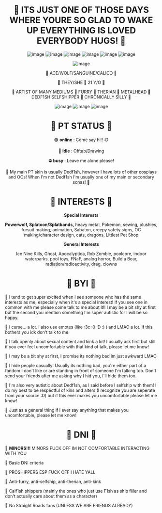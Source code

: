 <h1 align="center"> 
     💉 ITS JUST ONE OF THOSE DAYS WHERE YOURE SO GLAD TO WAKE UP EVERYTHING IS LOVED EVERYBODY HUGS! 💉
</h1> 

<div align="center">

![image](https://images-wixmp-ed30a86b8c4ca887773594c2.wixmp.com/f/bb81db25-8198-461d-a987-6663ddf2e46e/dg1ask7-1dcf6271-d005-4dfa-adb2-945865821f92.gif?token=eyJ0eXAiOiJKV1QiLCJhbGciOiJIUzI1NiJ9.eyJzdWIiOiJ1cm46YXBwOjdlMGQxODg5ODIyNjQzNzNhNWYwZDQxNWVhMGQyNmUwIiwiaXNzIjoidXJuOmFwcDo3ZTBkMTg4OTgyMjY0MzczYTVmMGQ0MTVlYTBkMjZlMCIsIm9iaiI6W1t7InBhdGgiOiJcL2ZcL2JiODFkYjI1LTgxOTgtNDYxZC1hOTg3LTY2NjNkZGYyZTQ2ZVwvZGcxYXNrNy0xZGNmNjI3MS1kMDA1LTRkZmEtYWRiMi05NDU4NjU4MjFmOTIuZ2lmIn1dXSwiYXVkIjpbInVybjpzZXJ2aWNlOmZpbGUuZG93bmxvYWQiXX0.Grg1ZvS9MHdONihUE1EHAv4nCAg7gavAVUIecwwGVVE)
![image](https://images-wixmp-ed30a86b8c4ca887773594c2.wixmp.com/f/4e76278c-f541-4ae7-b019-58603f7b10c5/d6hgub1-7b15e63e-6863-42ab-b449-b9f85d0efa54.gif?token=eyJ0eXAiOiJKV1QiLCJhbGciOiJIUzI1NiJ9.eyJzdWIiOiJ1cm46YXBwOjdlMGQxODg5ODIyNjQzNzNhNWYwZDQxNWVhMGQyNmUwIiwiaXNzIjoidXJuOmFwcDo3ZTBkMTg4OTgyMjY0MzczYTVmMGQ0MTVlYTBkMjZlMCIsIm9iaiI6W1t7InBhdGgiOiJcL2ZcLzRlNzYyNzhjLWY1NDEtNGFlNy1iMDE5LTU4NjAzZjdiMTBjNVwvZDZoZ3ViMS03YjE1ZTYzZS02ODYzLTQyYWItYjQ0OS1iOWY4NWQwZWZhNTQuZ2lmIn1dXSwiYXVkIjpbInVybjpzZXJ2aWNlOmZpbGUuZG93bmxvYWQiXX0.ZHB_Jy2e8pWWChDcGrPMfsFL9WfA1KqO51X_1RnmXkg)
![image](https://images-wixmp-ed30a86b8c4ca887773594c2.wixmp.com/f/3a0b3c58-e48a-4b2c-83a5-ee54ffb954b3/daou42q-2ef99899-1779-4d05-8082-a3bbe481fc90.png/v1/fill/w_101,h_57/80_s_pattern_stamp_iv_by_sosse123_daou42q-fullview.png?token=eyJ0eXAiOiJKV1QiLCJhbGciOiJIUzI1NiJ9.eyJzdWIiOiJ1cm46YXBwOjdlMGQxODg5ODIyNjQzNzNhNWYwZDQxNWVhMGQyNmUwIiwiaXNzIjoidXJuOmFwcDo3ZTBkMTg4OTgyMjY0MzczYTVmMGQ0MTVlYTBkMjZlMCIsIm9iaiI6W1t7ImhlaWdodCI6Ijw9NTciLCJwYXRoIjoiXC9mXC8zYTBiM2M1OC1lNDhhLTRiMmMtODNhNS1lZTU0ZmZiOTU0YjNcL2Rhb3U0MnEtMmVmOTk4OTktMTc3OS00ZDA1LTgwODItYTNiYmU0ODFmYzkwLnBuZyIsIndpZHRoIjoiPD0xMDEifV1dLCJhdWQiOlsidXJuOnNlcnZpY2U6aW1hZ2Uub3BlcmF0aW9ucyJdfQ.PBCUmCaDKltCsbj_8rTF42rej01ja4Iv_Oo2ceHuKmU)
![image](https://images-wixmp-ed30a86b8c4ca887773594c2.wixmp.com/f/70887d28-03cd-4f79-9516-22d271317a41/d9x7tqy-b00a058f-9851-4b72-8967-6249e851320b.png/v1/fill/w_99,h_56/cup_pattern_by_bunsona_d9x7tqy-fullview.png?token=eyJ0eXAiOiJKV1QiLCJhbGciOiJIUzI1NiJ9.eyJzdWIiOiJ1cm46YXBwOjdlMGQxODg5ODIyNjQzNzNhNWYwZDQxNWVhMGQyNmUwIiwiaXNzIjoidXJuOmFwcDo3ZTBkMTg4OTgyMjY0MzczYTVmMGQ0MTVlYTBkMjZlMCIsIm9iaiI6W1t7ImhlaWdodCI6Ijw9NTYiLCJwYXRoIjoiXC9mXC83MDg4N2QyOC0wM2NkLTRmNzktOTUxNi0yMmQyNzEzMTdhNDFcL2Q5eDd0cXktYjAwYTA1OGYtOTg1MS00YjcyLTg5NjctNjI0OWU4NTEzMjBiLnBuZyIsIndpZHRoIjoiPD05OSJ9XV0sImF1ZCI6WyJ1cm46c2VydmljZTppbWFnZS5vcGVyYXRpb25zIl19.FWiS0mmif9q27KyGtKO7vdPS1Mu2Q_TysPPZPcQKjn0)
![image](https://images-wixmp-ed30a86b8c4ca887773594c2.wixmp.com/f/ccba5867-98df-43b9-851d-aa564488da48/dc7qz1b-b5fa936d-03a3-46db-af67-97dfc9ff609a.png/v1/fill/w_99,h_56/creepy_cat_stamp_by_octopussmugglinginc_dc7qz1b-fullview.png?token=eyJ0eXAiOiJKV1QiLCJhbGciOiJIUzI1NiJ9.eyJzdWIiOiJ1cm46YXBwOjdlMGQxODg5ODIyNjQzNzNhNWYwZDQxNWVhMGQyNmUwIiwiaXNzIjoidXJuOmFwcDo3ZTBkMTg4OTgyMjY0MzczYTVmMGQ0MTVlYTBkMjZlMCIsIm9iaiI6W1t7ImhlaWdodCI6Ijw9NTYiLCJwYXRoIjoiXC9mXC9jY2JhNTg2Ny05OGRmLTQzYjktODUxZC1hYTU2NDQ4OGRhNDhcL2RjN3F6MWItYjVmYTkzNmQtMDNhMy00NmRiLWFmNjctOTdkZmM5ZmY2MDlhLnBuZyIsIndpZHRoIjoiPD05OSJ9XV0sImF1ZCI6WyJ1cm46c2VydmljZTppbWFnZS5vcGVyYXRpb25zIl19.gF26d4p3m1SA_VO58O8vUCJH4ZzNImEeywoAUkRJPFs)
![image](https://images-wixmp-ed30a86b8c4ca887773594c2.wixmp.com/f/45802b21-1254-4eda-9337-5d56e7715468/d8yrl1j-c8e962fc-50ce-48e5-bcaa-01e785f5ad1c.gif?token=eyJ0eXAiOiJKV1QiLCJhbGciOiJIUzI1NiJ9.eyJzdWIiOiJ1cm46YXBwOjdlMGQxODg5ODIyNjQzNzNhNWYwZDQxNWVhMGQyNmUwIiwiaXNzIjoidXJuOmFwcDo3ZTBkMTg4OTgyMjY0MzczYTVmMGQ0MTVlYTBkMjZlMCIsIm9iaiI6W1t7InBhdGgiOiJcL2ZcLzQ1ODAyYjIxLTEyNTQtNGVkYS05MzM3LTVkNTZlNzcxNTQ2OFwvZDh5cmwxai1jOGU5NjJmYy01MGNlLTQ4ZTUtYmNhYS0wMWU3ODVmNWFkMWMuZ2lmIn1dXSwiYXVkIjpbInVybjpzZXJ2aWNlOmZpbGUuZG93bmxvYWQiXX0.o0gL4SsSbWYmm6IL3IuBUgZxwJevqEQrH9YVyQ7oqKQ)

<div align="center">

![image](https://images-wixmp-ed30a86b8c4ca887773594c2.wixmp.com/f/deb641fb-0c91-427c-8f11-973249be96a0/dd03ld1-91e8f84b-4ecd-431e-85e1-e61a8edf0b2b.png/v1/fit/w_386,h_56/dedf1sh_fan_button_by_wolfgangar_dd03ld1-375w-2x.png?token=eyJ0eXAiOiJKV1QiLCJhbGciOiJIUzI1NiJ9.eyJzdWIiOiJ1cm46YXBwOjdlMGQxODg5ODIyNjQzNzNhNWYwZDQxNWVhMGQyNmUwIiwiaXNzIjoidXJuOmFwcDo3ZTBkMTg4OTgyMjY0MzczYTVmMGQ0MTVlYTBkMjZlMCIsIm9iaiI6W1t7ImhlaWdodCI6Ijw9NTYiLCJwYXRoIjoiXC9mXC9kZWI2NDFmYi0wYzkxLTQyN2MtOGYxMS05NzMyNDliZTk2YTBcL2RkMDNsZDEtOTFlOGY4NGItNGVjZC00MzFlLTg1ZTEtZTYxYThlZGYwYjJiLnBuZyIsIndpZHRoIjoiPD0zODYifV1dLCJhdWQiOlsidXJuOnNlcnZpY2U6aW1hZ2Uub3BlcmF0aW9ucyJdfQ.-lXcSs1cRLRmq9AjSkgNBy8FY5AmTgwDm5LfR7WLDC8)

</div>

<div align="center">
   
💉 ACE/WOLF/SANGUINE/CALICO 💉
    
💉 THEY/SHE 💉 21 Y/O 💉

💉 ARTIST OF MANY MEDIUMS 💉 FURRY 💉 THERIAN 💉 METALHEAD 💉 DEDF1SH SELFSHIPPER 💉 CHRONICALLY SILLY 💉

     
</div>

<div align="center">

![image](https://images-wixmp-ed30a86b8c4ca887773594c2.wixmp.com/f/7b1daa92-1e92-4932-b0a2-538ba7d0c5f8/dd85iuz-3e1ca3c7-bbf5-4168-90f0-43517be42351.png/v1/fill/w_99,h_55/lesbian_pride_stamp_2_by_flying_wolf_32_dd85iuz-fullview.png?token=eyJ0eXAiOiJKV1QiLCJhbGciOiJIUzI1NiJ9.eyJzdWIiOiJ1cm46YXBwOjdlMGQxODg5ODIyNjQzNzNhNWYwZDQxNWVhMGQyNmUwIiwiaXNzIjoidXJuOmFwcDo3ZTBkMTg4OTgyMjY0MzczYTVmMGQ0MTVlYTBkMjZlMCIsIm9iaiI6W1t7ImhlaWdodCI6Ijw9NTUiLCJwYXRoIjoiXC9mXC83YjFkYWE5Mi0xZTkyLTQ5MzItYjBhMi01MzhiYTdkMGM1ZjhcL2RkODVpdXotM2UxY2EzYzctYmJmNS00MTY4LTkwZjAtNDM1MTdiZTQyMzUxLnBuZyIsIndpZHRoIjoiPD05OSJ9XV0sImF1ZCI6WyJ1cm46c2VydmljZTppbWFnZS5vcGVyYXRpb25zIl19.nGKeXK4nVK7M5anT0eKmh9qdFI5leNZDSw716_gB-0Y)
![image](https://images-wixmp-ed30a86b8c4ca887773594c2.wixmp.com/f/7b1daa92-1e92-4932-b0a2-538ba7d0c5f8/dbrq5a5-c3d118da-4a85-476a-a6c1-93e551986f96.png/v1/fill/w_99,h_55/non_binary_by_flying_wolf_32_dbrq5a5-fullview.png?token=eyJ0eXAiOiJKV1QiLCJhbGciOiJIUzI1NiJ9.eyJzdWIiOiJ1cm46YXBwOjdlMGQxODg5ODIyNjQzNzNhNWYwZDQxNWVhMGQyNmUwIiwiaXNzIjoidXJuOmFwcDo3ZTBkMTg4OTgyMjY0MzczYTVmMGQ0MTVlYTBkMjZlMCIsIm9iaiI6W1t7ImhlaWdodCI6Ijw9NTUiLCJwYXRoIjoiXC9mXC83YjFkYWE5Mi0xZTkyLTQ5MzItYjBhMi01MzhiYTdkMGM1ZjhcL2RicnE1YTUtYzNkMTE4ZGEtNGE4NS00NzZhLWE2YzEtOTNlNTUxOTg2Zjk2LnBuZyIsIndpZHRoIjoiPD05OSJ9XV0sImF1ZCI6WyJ1cm46c2VydmljZTppbWFnZS5vcGVyYXRpb25zIl19.jMEAFoW7LWzcd4shBpAbrZ3EbW9K5Fo-hqeSioZoOiA)
![image](https://images-wixmp-ed30a86b8c4ca887773594c2.wixmp.com/f/e532b008-8e2c-433f-a147-53bd65326159/de833h8-d03abd80-b387-408b-baff-17b0d81fb982.png/v1/fill/w_99,h_56/catgender_stamp_1_by_deletebas3m3nt_de833h8-fullview.png?token=eyJ0eXAiOiJKV1QiLCJhbGciOiJIUzI1NiJ9.eyJzdWIiOiJ1cm46YXBwOjdlMGQxODg5ODIyNjQzNzNhNWYwZDQxNWVhMGQyNmUwIiwiaXNzIjoidXJuOmFwcDo3ZTBkMTg4OTgyMjY0MzczYTVmMGQ0MTVlYTBkMjZlMCIsIm9iaiI6W1t7ImhlaWdodCI6Ijw9NTYiLCJwYXRoIjoiXC9mXC9lNTMyYjAwOC04ZTJjLTQzM2YtYTE0Ny01M2JkNjUzMjYxNTlcL2RlODMzaDgtZDAzYWJkODAtYjM4Ny00MDhiLWJhZmYtMTdiMGQ4MWZiOTgyLnBuZyIsIndpZHRoIjoiPD05OSJ9XV0sImF1ZCI6WyJ1cm46c2VydmljZTppbWFnZS5vcGVyYXRpb25zIl19.U9k7hZwyGnjObeGPQ8H3bdH1Z5eaiKGz6DN3Y-xnI3I)


</div>

<h1 align="center"> 
     💉 PT STATUS 💉
</h1> 
<div align="center">
     
 🟢 **online** : Come say hi!! :D

 🌙 **idle** : Offtab/Drawing

 ⛔ **busy** : Leave me alone please!

 💉 My main PT skin is usually Dedf1sh, however I have lots of other cosplays and OCs!  When I'm not Dedf1sh I'm usually one of my main or secondary sonas! 💉


</div>

<h1 align="center"> 
   💉 INTERESTS 💉 
</h1> 
<div align="center">
<b>Special Interests</b>
  
<b>Powerwolf, Splatoon/Splatbands,</b> heavy metal, Pokemon, sewing, plushies, fursuit making, animation, Sabaton, creepy safety signs, OC making/character design, cats, dragons, Littlest Pet Shop
</div>
<b>General Interests</b>

Ice Nine Kills, Ghost, Apocalyptica, Rob Zombie, poolcore, indoor waterparks, pool toys, FNaF, analog horror, Build a Bear, radiation/radioactivity, drag, clowns

</div>

<h1 align="center"> 
     💉 BYI 💉
</h1> 
💉 I tend to get super excited when I see someone who has the same interests as me, especially when it's a special interest!  If you see one in common with me please come talk to me about it!! I may be a bit shy at first but the second you mention something I'm super autistic for I will be so happy.


💉 I curse... a lot.  I also use emotes (like :3c :0 :D :) ) and LMAO a lot.  If this bothers you idk don't talk to me.

💉 I talk openly about sexual content and kink a lot! I usually ask first but still if you ever feel uncomfortable with that kind of talk, please let me know!

💉 I may be a bit shy at first, I promise its nothing bad im just awkward LMAO

💉 I hide people casually! Usually its nothing bad, you're either part of a fandom I don't like or are standing in front of someone I'm talking too.  Don't send your friends after me asking why I hid you, I'll hide them too.

💉 I'm also very autistic about Dedf1sh, as I said before I selfship with them!  I do my best to be respectful of kins and alters (I recognize you are seperate from your source :D) but if this ever makes you uncomfortable please let me know!

💉 Just as a general thing if I ever say anything that makes you uncomfortable, please let me know!

</div>

<h1 align="center"> 
     💉 DNI 💉
</h1> 
💉 <b>MINORS!!!</b> MINORS FUCK OFF IM NOT COMFORTABLE INTERACTING WITH YOU


💉 Basic DNI criteria

💉 PROSHIPPERS ESP FUCK OFF I HATE YALL

💉 Anti-furry, anti-selfship, anti-therian, anti-kink

💉 Calf1sh shippers (mainly the ones who just use F1sh as ship filler and don't actually care about them as a character)

💉 No Straight Roads fans (UNLESS WE ARE FRIENDS ALREADY)
